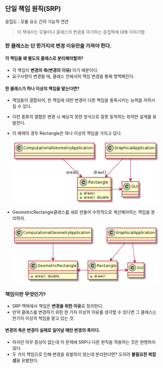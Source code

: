 ## 단일 책임 원칙(SRP)
응집도 : 모듈 요소 간의 기능적 연관

> 이 책에서는 모듈이나 클래스의 변경을 야기하는 응집력에 대해 이야기함. 

### 한 클래스는 단 한가지의 변경 이유만을 가져야 한다.
#### 각 책임을 왜 별도의 클래스로 분리해야할까?
- 각 책임이 **변경의 축(변경의 이유)** 이기 때문이다.
- 요구사항이 변경될 때, 클래스 안에서의 책임 변경을 통해 명백해진다.

#### 한 클래스가 하나 이상의 책임을 맡는다면?
- 책임들이 결합되어, 한 책임에 대한 변경이 다른 책임을 충족시키는 능력을 저하시킬 수 있다.
- 이런 종류의 결합은 변경 시 예상치 못한 방식으로 잘못 동작하는 취약한 설계를 유발한다.

- 이 예제의 경우 Rectangle은 하나 이상의 책임을 가지고 있다.
  
  <img src="img/SRP1.png" width="600"/>

- GeometricRectangle클래스를 새로 만들어 수학적으로 계산해야하는 책임을 분리하자.

  <img src="img/SRP2.png" width="600"/>

### 책임이란 무엇인가?
- SRP 맥락에서 책임은 **변경을 위한 이유**로 정의한다.
- 만약 클래스를 변경하기 위한 한 가지 이상의 이유를 생각할 수 있다면 그 클래스는 한가지 이상의 책임을 맡고 있는 것.

#### 변경의 축은 변경이 실제로 일어날 때만 변경의 축이다.
- 하지만 아무 증상이 없는데 이 문제에 SRP나 다른 원칙을 적용하는 것은 현명하지 않다.
- 두 가지 책임으로 인해 변경을 유발하지 않는데 분리한다면? 오히려 **불필요한 복잡성**을 유발한다.
